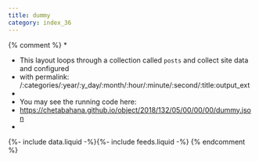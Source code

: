```yaml
---
title: dummy
category: index_36
---
```

{% comment %}
*
*  This layout loops through a collection called `posts` and collect site data and configured
*  with permalink: /:categories/:year/:y_day/:month/:hour/:minute/:second/:title:output_ext
*
*  You may see the running code here:
*  https://chetabahana.github.io/object/2018/132/05/00/00/00/dummy.json
*
{%- include data.liquid -%}{%- include feeds.liquid -%}
{% endcomment %}
